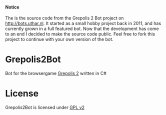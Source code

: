 #### Notice
The is the source code from the Grepolis 2 Bot project on http://bots.uthar.nl.
It started as a small hobby project back in 2011, and has currently grown in a full featured bot. Now that the development has come to an end I decided to make the source code public. Feel free to fork this project to continue with your own version of the bot. 

# Grepolis2Bot
Bot for the browsergame [Grepolis 2](http://en.grepolis.com/) written in C#

# License
Grepolis2Bot is licensed under [GPL v2](https://github.com/josdemmers/Grepolis2Bot/blob/master/README.md)



